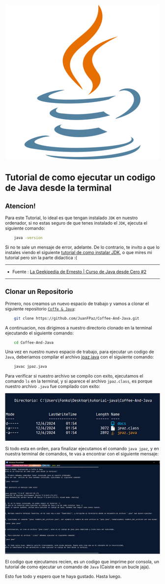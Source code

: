![logo-de-javita](https://raw.githubusercontent.com/JuanFPaz/juanfpaz.github.io/main/portfolio-jpaz/public/assets/java.svg)

# Tutorial de como ejecutar un codigo de Java desde la terminal

## Atencion!

Para este Tutorial, lo ideal es que tengan instalado `JDK` en nuestro ordenador, si no estas seguro de que tenes instalado el `JDK`, ejecuta el siguiente comando:

```bash
    java -version
```

Si no te sale un mensaje de error, adelante. De lo contrario, te invito a que lo instales viendo el siguiente [tutorial de como instalar JDK](https://www.youtube.com/watch?v=L1oMLsiMusQ&list=PLyvsggKtwbLX9LrDnl1-K6QtYo7m0yXWB), o que mires mi tutorial pero sin la parte didactica :(

---

- Fuente : [La Geekipedia de Ernesto | Curso de Java desde Cero #2](https://www.youtube.com/watch?v=Cs5ymoNkrX8)

---

## Clonar un Repositorio

Primero, nos creamos un nuevo espacio de trabajo y vamos a clonar el siguiente repositorio [`Coffe & Java`](https://github.com/JuanFPaz/Coffee-And-Java):

```bash
    git clone https://github.com/JuanFPaz/Coffee-And-Java.git
```

A continuacion, nos dirigimos a nuestro directorio clonado en la terminal ejecutando el siguiente comando:

```bash
    cd Coffee-And-Java
```

Una vez en nuestro nuevo espacio de trabajo, para ejecutar un codigo de `Java`, deberiamos compilar el archivo [jpaz.java](../jpaz.java) con el siguiente comando:

```bash
    javac jpaz.java
```

Para verificar si nuestro archivo se compilo con exito, ejecutamos el comando `ls` en la terminal, y si aparece el archivo `jpaz.class`, es porque nuestro archivo `.java` fue compilado con exito:

![alt text](./img/image.png)

Si todo esta en orden, para finalizar ejecutamos el comando `java jpaz`, y en nuestra terminal de comandos, te vas a encontrar con el siguiente mensaje:

![alt text](./img/image2.png)

El codigo que ejecutamos recien, es un codigo que imprime por consola, un tutorial de como ejecutar un comando de `Java` (Caiste en un bucle jaja).

Esto fue todo y espero que te haya gustado. Hasta luego.
